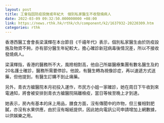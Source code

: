 ```yaml
---
layout: post
title: 工會指因防疫設施或年紀大　個別私家醫生不收發燒病人
date: 2022-03-09 09:32:50.000000000 +08:00
link: https://news.rthk.hk/rthk/ch/component/k2/1637932-20220309.htm
categories: rthk
---
```


香港西醫工會會長梁漢輝在本台節目《千禧年代》表示，個別私家醫生由於防疫設施及物資不夠，亦有部分醫生年紀較大，擔心確診新冠病毒後情況差，所以不接收發燒病人。

梁漢輝指，香港的醫務所不大，風險相對高，他自己所屬醫療集團有數名醫生及約20名護士確診，醫務所需要停診。他說，有醫生轉為視像診症，再以速遞方式送藥，但他提到，有醫生訂購不到止痛藥。

另外，青衣方艙醫院本月初投入運作，市民方小姐一家確診，她在周日下午收到來電通知，將會被安排到青衣方艙醫院隔離檢疫，當日等候至晚上才到達。

她表示，房內有基本的床上用品，膳食方面，沒有傳聞中的炸物，但三餐相對肥膩，亦沒有水果供應，由於沒有報紙提供，因此她向電訊公司申請增加上網數據，以供娛樂之用。
